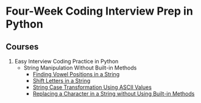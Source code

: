 # Four-Week Coding Interview Prep in Python
## Courses
1.  Easy Interview Coding Practice in Python
    - String Manipulation Without Built-in Methods
        - [Finding Vowel Positions in a String](./Easy%20Interview%20Coding%20Practice%20in%20Python/String%20Manipulation%20Without%20Built-in%20Methods/Finding%20Vowel%20Positions%20in%20a%20String.py)
        - [Shift Letters in a String](./Easy%20Interview%20Coding%20Practice%20in%20Python/String%20Manipulation%20Without%20Built-in%20Methods/Shift%20Letters%20in%20a%20String.py)
        - [String Case Transformation Using ASCII Values](./Easy%20Interview%20Coding%20Practice%20in%20Python/String%20Manipulation%20Without%20Built-in%20Methods/String%20Case%20Transformation%20Using%20ASCII%20Values.py)
        - [Replacing a Character in a String without Using Built-in Methods](./Easy%20Interview%20Coding%20Practice%20in%20Python/String%20Manipulation%20Without%20Built-in%20Methods/Replacing%20a%20Character%20in%20a%20String%20without%20Using%20Built-in%20Methods.py)